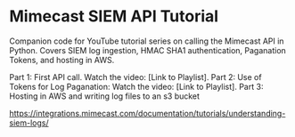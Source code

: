 # Mimecast SIEM API Tutorial

Companion code for YouTube tutorial series on calling the Mimecast API in Python. Covers SIEM log ingestion, HMAC SHA1 authentication, Paganation Tokens, and hosting in AWS.

Part 1: First API call. Watch the video: [Link to Playlist].
Part 2: Use of Tokens for Log Paganation: Watch the video: [Link to Playlist].
Part 3: Hosting in AWS and writing log files to an s3 bucket


https://integrations.mimecast.com/documentation/tutorials/understanding-siem-logs/
